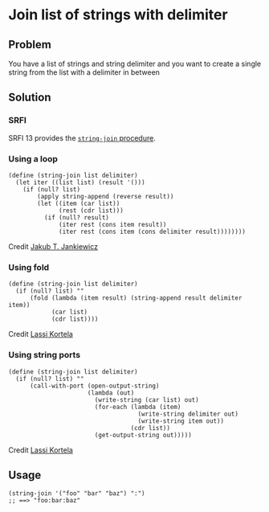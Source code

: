 # Join list of strings with delimiter

## Problem

You have a list of strings and string delimiter and you want to create a single string from the list with a delimiter in between

## Solution

### SRFI

SRFI 13 provides the [`string-join` procedure](https://srfi.schemers.org/srfi-13/srfi-13.html#string-join).

### Using a loop

```
(define (string-join list delimiter)
  (let iter ((list list) (result '()))
    (if (null? list)
        (apply string-append (reverse result))
        (let ((item (car list))
              (rest (cdr list)))
          (if (null? result)
              (iter rest (cons item result))
              (iter rest (cons item (cons delimiter result))))))))
```

Credit [Jakub T. Jankiewicz](https://jcubic.pl/me)

### Using fold

```
(define (string-join list delimiter)
  (if (null? list) ""
      (fold (lambda (item result) (string-append result delimiter item))
            (car list)
            (cdr list))))
```

Credit [Lassi Kortela](https://github.com/lassik)

### Using string ports

```
(define (string-join list delimiter)
  (if (null? list) ""
      (call-with-port (open-output-string)
                      (lambda (out)
                        (write-string (car list) out)
                        (for-each (lambda (item)
                                    (write-string delimiter out)
                                    (write-string item out))
                                  (cdr list))
                        (get-output-string out)))))
```

Credit [Lassi Kortela](https://github.com/lassik)

## Usage

```
(string-join '("foo" "bar" "baz") ":")
;; ==> "foo:bar:baz"
```
